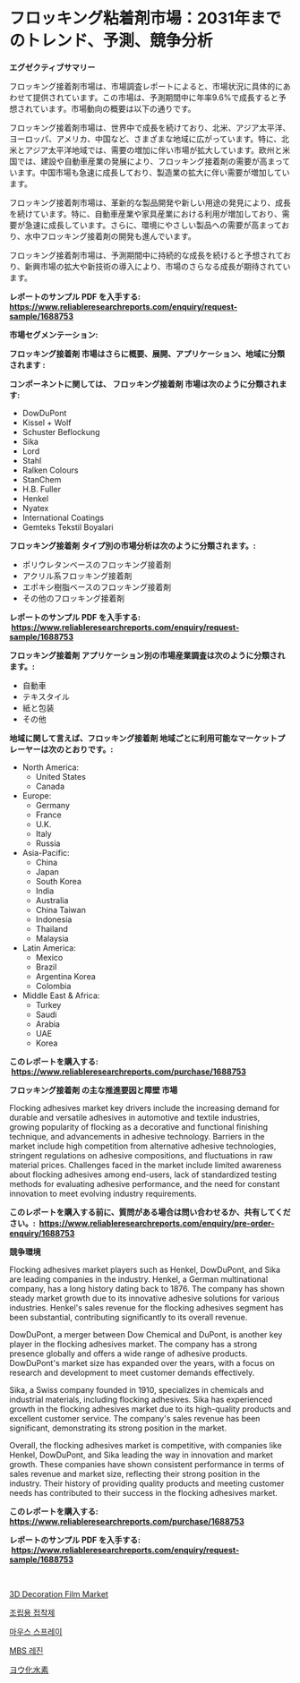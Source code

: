 <p><h1>フロッキング粘着剤市場：2031年までのトレンド、予測、競争分析</h1></p><p><strong>エグゼクティブサマリー</strong></p>
<p><p>フロッキング接着剤市場は、市場調査レポートによると、市場状況に具体的にあわせて提供されています。この市場は、予測期間中に年率9.6%で成長すると予想されています。市場動向の概要は以下の通りです。</p><p>フロッキング接着剤市場は、世界中で成長を続けており、北米、アジア太平洋、ヨーロッパ、アメリカ、中国など、さまざまな地域に広がっています。特に、北米とアジア太平洋地域では、需要の増加に伴い市場が拡大しています。欧州と米国では、建設や自動車産業の発展により、フロッキング接着剤の需要が高まっています。中国市場も急速に成長しており、製造業の拡大に伴い需要が増加しています。</p><p>フロッキング接着剤市場は、革新的な製品開発や新しい用途の発見により、成長を続けています。特に、自動車産業や家具産業における利用が増加しており、需要が急速に成長しています。さらに、環境にやさしい製品への需要が高まっており、水中フロッキング接着剤の開発も進んでいます。</p><p>フロッキング接着剤市場は、予測期間中に持続的な成長を続けると予想されており、新興市場の拡大や新技術の導入により、市場のさらなる成長が期待されています。</p></p>
<p><strong>レポートのサンプル PDF を入手する: <a href="https://www.reliableresearchreports.com/enquiry/request-sample/1688753">https://www.reliableresearchreports.com/enquiry/request-sample/1688753</a></strong></p>
<p><strong>市場セグメンテーション:</strong></p>
<p><strong> フロッキング接着剤 市場はさらに概要、展開、アプリケーション、地域に分類されます :</strong></p>
<p><strong>コンポーネントに関しては、 フロッキング接着剤 市場は次のように分類されます: &nbsp;</strong></p>
<p><ul><li>DowDuPont</li><li>Kissel + Wolf</li><li>Schuster Beflockung</li><li>Sika</li><li>Lord</li><li>Stahl</li><li>Ralken Colours</li><li>StanChem</li><li>H.B. Fuller</li><li>Henkel</li><li>Nyatex</li><li>International Coatings</li><li>Gemteks Tekstil Boyalari</li></ul></p>
<p><strong> フロッキング接着剤 タイプ別の市場分析は次のように分類されます。:</strong></p>
<p><ul><li>ポリウレタンベースのフロッキング接着剤</li><li>アクリル系フロッキング接着剤</li><li>エポキシ樹脂ベースのフロッキング接着剤</li><li>その他のフロッキング接着剤</li></ul></p>
<p><strong>レポートのサンプル PDF を入手する: &nbsp;<a href="https://www.reliableresearchreports.com/enquiry/request-sample/1688753">https://www.reliableresearchreports.com/enquiry/request-sample/1688753</a></strong></p>
<p><strong> フロッキング接着剤 アプリケーション別の市場産業調査は次のように分類されます。:</strong></p>
<p><ul><li>自動車</li><li>テキスタイル</li><li>紙と包装</li><li>その他</li></ul></p>
<p><strong>地域に関して言えば、フロッキング接着剤 地域ごとに利用可能なマーケットプレーヤーは次のとおりです。:</strong></p>
<p><ul>
    <li>
        North America:
        <ul>
            <li>United States</li>
            <li>Canada</li>
        </ul>
    </li>
    <li>
        Europe:
        <ul>
            <li>Germany</li>
            <li>France</li>
            <li>U.K.</li>
            <li>Italy</li>
            <li>Russia</li>
        </ul>
    </li>
    <li>
        Asia-Pacific:
        <ul>
            <li>China</li>
            <li>Japan</li>
            <li>South Korea</li>
            <li>India</li>
            <li>Australia</li>
            <li>China Taiwan</li>
            <li>Indonesia</li>
            <li>Thailand</li>
            <li>Malaysia</li>
        </ul>
    </li>
    <li>
        Latin America:
        <ul>
            <li>Mexico</li>
            <li>Brazil</li>
            <li>Argentina Korea</li>
            <li>Colombia</li>
        </ul>
    </li>
    <li>
        Middle East & Africa:
        <ul>
            <li>Turkey</li>
            <li>Saudi</li>
            <li>Arabia</li>
            <li>UAE</li>
            <li>Korea</li>
        </ul>
    </li>
    </ul></p>
<p><strong>このレポートを購入する: &nbsp;<a href="https://www.reliableresearchreports.com/purchase/1688753">https://www.reliableresearchreports.com/purchase/1688753</a></strong></p>
<p><strong>フロッキング接着剤 の主な推進要因と障壁 市場</strong></p>
<p><p>Flocking adhesives market key drivers include the increasing demand for durable and versatile adhesives in automotive and textile industries, growing popularity of flocking as a decorative and functional finishing technique, and advancements in adhesive technology. Barriers in the market include high competition from alternative adhesive technologies, stringent regulations on adhesive compositions, and fluctuations in raw material prices. Challenges faced in the market include limited awareness about flocking adhesives among end-users, lack of standardized testing methods for evaluating adhesive performance, and the need for constant innovation to meet evolving industry requirements.</p></p>
<p><strong>このレポートを購入する前に、質問がある場合は問い合わせるか、共有してください。:&nbsp; <a href="https://www.reliableresearchreports.com/enquiry/pre-order-enquiry/1688753">https://www.reliableresearchreports.com/enquiry/pre-order-enquiry/1688753</a></strong></p>
<p><strong>競争環境</strong></p>
<p><p>Flocking adhesives market players such as Henkel, DowDuPont, and Sika are leading companies in the industry. Henkel, a German multinational company, has a long history dating back to 1876. The company has shown steady market growth due to its innovative adhesive solutions for various industries. Henkel's sales revenue for the flocking adhesives segment has been substantial, contributing significantly to its overall revenue.</p><p>DowDuPont, a merger between Dow Chemical and DuPont, is another key player in the flocking adhesives market. The company has a strong presence globally and offers a wide range of adhesive products. DowDuPont's market size has expanded over the years, with a focus on research and development to meet customer demands effectively.</p><p>Sika, a Swiss company founded in 1910, specializes in chemicals and industrial materials, including flocking adhesives. Sika has experienced growth in the flocking adhesives market due to its high-quality products and excellent customer service. The company's sales revenue has been significant, demonstrating its strong position in the market.</p><p>Overall, the flocking adhesives market is competitive, with companies like Henkel, DowDuPont, and Sika leading the way in innovation and market growth. These companies have shown consistent performance in terms of sales revenue and market size, reflecting their strong position in the industry. Their history of providing quality products and meeting customer needs has contributed to their success in the flocking adhesives market.</p></p>
<p><strong>このレポートを購入する: &nbsp; <a href="https://www.reliableresearchreports.com/purchase/1688753">https://www.reliableresearchreports.com/purchase/1688753</a></strong></p>
<p><strong>レポートのサンプル PDF を入手する: &nbsp;<a href="https://www.reliableresearchreports.com/enquiry/request-sample/1688753">https://www.reliableresearchreports.com/enquiry/request-sample/1688753</a></strong><strong></strong></p>
<p>&nbsp;</p>
<p><p><a href="https://issuu.com/reportprime-2/docs/3d-decoration-film-market-size-2030.pptx">3D Decoration Film Market</a></p><p><a href="https://github.com/vsnao330707/Market-Research-Report-List-1/blob/main/6218295193789.md">조립용 접착제</a></p><p><a href="https://medium.com/@stanleylyittle554467/%EC%9E%85%EA%B0%80%EC%8B%AC-%EC%8A%A4%ED%94%84%EB%A0%88%EC%9D%B4-%EC%8B%9C%EC%9E%A5-%EC%A2%85%EB%A5%98-%EC%9D%91%EC%9A%A9-%EB%B0%8F-%EC%A7%80%EB%A6%AC%EC%A0%81%EC%9D%B8-%EC%9A%94%EC%86%8C%EC%97%90-%EB%8C%80%ED%95%9C-%EC%B2%A0%EC%A0%80%ED%95%9C-%ED%8F%89%EA%B0%80-8dfad2aceace">마우스 스프레이</a></p><p><a href="https://medium.com/@conradkirrlin76575/mbs-%EC%88%98%EC%A7%80-%EC%8B%9C%EC%9E%A5-%EA%B7%9C%EB%AA%A8-%EC%8B%9C%EC%9E%A5-%EC%A0%84%EB%A7%9D-%EB%B0%8F-%EC%8B%9C%EC%9E%A5-%EC%98%88%EC%B8%A1-2024%EB%85%84%EB%B6%80%ED%84%B0-2031%EB%85%84-14c2b072d3cf">MBS 레진</a></p><p><a href="https://medium.com/@arimuller2009/%E6%B0%B4%E7%B4%A0%E3%83%A8%E3%82%A6%E5%8C%96%E6%B0%B4%E7%B4%A0%E5%B8%82%E5%A0%B4%E3%83%A1%E3%83%88%E3%83%AA%E3%83%83%E3%82%AF%E3%81%AE%E3%83%87%E3%82%B3%E3%83%BC%E3%83%89-%E5%B8%82%E5%A0%B4%E3%82%B7%E3%82%A7%E3%82%A2-%E3%83%88%E3%83%AC%E3%83%B3%E3%83%89-%E3%81%8A%E3%82%88%E3%81%B3%E6%88%90%E9%95%B7%E3%83%91%E3%82%BF%E3%83%BC%E3%83%B3-0bb6086a331d">ヨウ化水素</a></p></p>